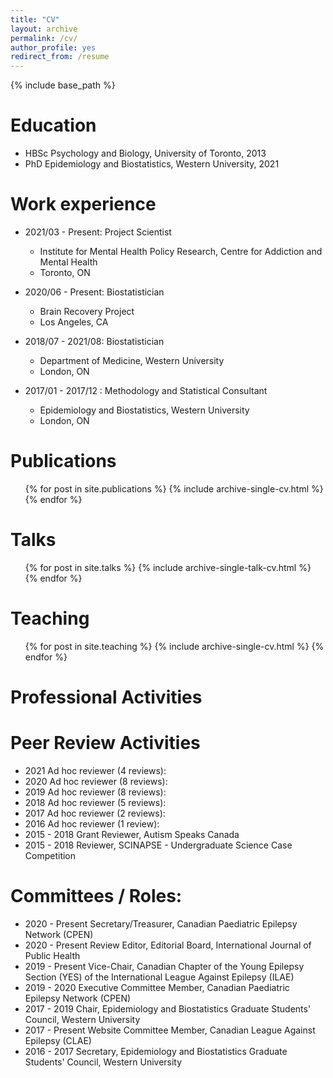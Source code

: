 ```yaml
---
title: "CV"
layout: archive
permalink: /cv/
author_profile: yes
redirect_from: /resume
---
```


{% include base_path %}

Education
======
* HBSc Psychology and Biology, University of Toronto, 2013
* PhD Epidemiology and Biostatistics, Western University, 2021


Work experience
======
* 2021/03 - Present: Project Scientist
  * Institute for Mental Health Policy Research, Centre for Addiction and Mental Health
  * Toronto, ON

* 2020/06 - Present:	Biostatistician
  * Brain Recovery Project
  * Los Angeles, CA
 
* 2018/07 - 2021/08:	Biostatistician
  * Department of Medicine, Western University
  * London, ON
  
* 2017/01 - 2017/12 :	Methodology and Statistical Consultant
  * Epidemiology and Biostatistics, Western University
  *  London, ON
  
 
Publications
======
  <ul>{% for post in site.publications %}
    {% include archive-single-cv.html %}
  {% endfor %}</ul>
  
Talks
======
  <ul>{% for post in site.talks %}
    {% include archive-single-talk-cv.html %}
  {% endfor %}</ul>
  
Teaching
======
  <ul>{% for post in site.teaching %}
    {% include archive-single-cv.html %}
  {% endfor %}</ul>
  
  
Professional Activities 
======
# Peer Review Activities
* 2021 	Ad hoc reviewer (4 reviews):
* 2020	Ad hoc reviewer (8 reviews):
* 2019 	Ad hoc reviewer (8 reviews):
* 2018 	Ad hoc reviewer (5 reviews):
* 2017	Ad hoc reviewer (2 reviews):
* 2016	Ad hoc reviewer (1 review): 
* 2015 - 2018	Grant Reviewer, Autism Speaks Canada
* 2015 - 2018 	Reviewer, SCINAPSE - Undergraduate Science Case Competition


# Committees / Roles: 
* 2020 - Present 	Secretary/Treasurer, Canadian Paediatric Epilepsy Network (CPEN)
* 2020 - Present	Review Editor, Editorial Board, International Journal of Public Health 
* 2019 - Present	Vice-Chair, Canadian Chapter of the Young Epilepsy Section (YES) of the International League Against Epilepsy (ILAE)
* 2019 - 2020 	Executive Committee Member, Canadian Paediatric Epilepsy Network (CPEN)
* 2017 - 2019	Chair, Epidemiology and Biostatistics Graduate Students' Council, Western University 
* 2017 - Present	Website Committee Member, Canadian League Against Epilepsy (CLAE)
* 2016 - 2017 	Secretary, Epidemiology and Biostatistics Graduate Students' Council, Western University 

